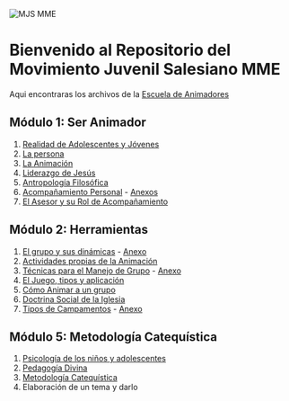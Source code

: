 ![MJS MME](Files/MJS_LOGO.jpg)

# Bienvenido al Repositorio del Movimiento Juvenil Salesiano MME

Aqui encontraras los archivos de la [Escuela de Animadores](https://mjsmme.gnomio.com/)

## Módulo 1: Ser Animador

1. [Realidad de Adolescentes y Jóvenes](Escuela_de_Animadores/1_Ser_Animador/1_1_Realidad_de_Adolescentes_y_Jovenes.pdf)
2. [La persona](Escuela_de_Animadores/1_Ser_Animador/1_2_La_persona.pdf)
3. [La Animación](Escuela_de_Animadores/1_Ser_Animador/1_3_Animacion.pdf)
4. [Liderazgo de Jesús](Escuela_de_Animadores/1_Ser_Animador/1_4_Liderazgo_de_Jesus.pdf)
5. [Antropología Filosófica](Escuela_de_Animadores/1_Ser_Animador/1_5_Antropologia_Filosofica.pdf)
6. [Acompañamiento Personal](Escuela_de_Animadores/1_Ser_Animador/1_6_Acompañamiento_Personal.pdf) - [Anexos](Escuela_de_Animadores/1_Ser_Animador/1_6_Situacion_del_Acompañamiento_en_la_Pastoral_Juvenil_Salesiana_Anexo.pdf)
7. [El Asesor y su Rol de Acompañamiento](Escuela_de_Animadores/1_Ser_Animador/1_7_El_Asesor_y_su_Rol_de_Acompañamiento.pdf)

## Módulo 2: Herramientas
1. [El grupo y sus dinámicas](Escuela_de_Animadores/2_Herramientas/2_1_El_grupo_y_sus_dinamicas.pdf) - [Anexo](Escuela_de_Animadores/2_Herramientas/2_1_El_grupo_y_sus_dinamicas_Anexo.pdf)
2. [Actividades propias de la Animación](Escuela_de_Animadores/2_Herramientas/2_3_Actividades_Propias_de_la_Animacion.txt)
3. [Técnicas para el Manejo de Grupo](Escuela_de_Animadores/2_Herramientas/2_3_Tecnicas_para_el_Manejo_de_Grupo.pdf) - [Anexo](Escuela_de_Animadores/2_Herramientas/2_3_Manual_de_Tecnicas_Grupales_Anexo.pdf)
4. [El Juego, tipos y aplicación](Escuela_de_Animadores/2_Herramientas/2_4_El_Juego_tipos_y_aplicacion.pdf)
5. [Cómo Animar a un grupo](Escuela_de_Animadores/2_Herramientas/2_5_Como_Animar_a_un_grupo.pdf)
6. [Doctrina Social de la Iglesia](Escuela_de_Animadores/2_Herramientas/2_6_Doctrina_Social_de_la_Iglesia.pdf)
7. [Tipos de Campamentos](Escuela_de_Animadores/2_Herramientas/2_7_Tipos_de_Campamentos.pdf) - [Anexo](Escuela_de_Animadores/2_Herramientas/2_7_Tipos_de_Campamentos_Anexo.pdf)

## Módulo 5: Metodología Catequística

1. [Psicología de los niños y adolescentes](Files/5_1_Psicologia.pdf)
2. [Pedagogía Divina](https://github.com/RicardoZamoraD/Movimiento_Juvenil_Salesiano_MME/blob/main/Files/5.2%20Pedagogia%20divina.pdf)
3. [Metodología Catequística](https://github.com/RicardoZamoraD/Movimiento_Juvenil_Salesiano_MME/blob/main/Files/5.3%20metodolog%C3%ACa%20catequistica.pdf)
4. Elaboración de un tema y darlo
